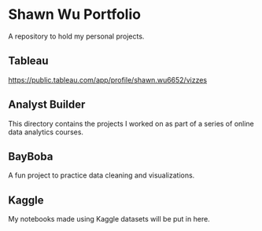 # Shawn Wu Portfolio

A repository to hold my personal projects.


## Tableau
https://public.tableau.com/app/profile/shawn.wu6652/vizzes

## Analyst Builder
This directory contains the projects I worked on as part of a series of online data analytics courses.

## BayBoba
A fun project to practice data cleaning and visualizations.

## Kaggle 
My notebooks made using Kaggle datasets will be put in here.
